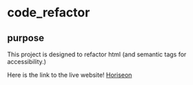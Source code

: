 # code_refactor

## purpose

This project is designed to refactor html (and semantic tags for accessibility.)

Here is the link to the live website! [Horiseon](https://jazzminsharee.github.io/code_refactor/)